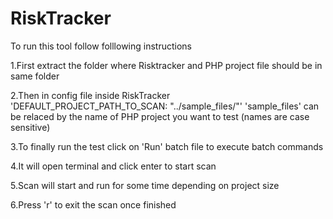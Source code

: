 # RiskTracker

To run this tool follow folllowing instructions

1.First extract the folder where Risktracker and PHP project file should be in same folder

2.Then in config file inside RiskTracker 'DEFAULT_PROJECT_PATH_TO_SCAN: "../sample_files/"'  'sample_files' can be relaced by the name of PHP project you want to test (names are case sensitive)

3.To finally run the test click on 'Run' batch file to execute batch commands

4.It will open terminal and click enter to start scan 

5.Scan will start and run for some time depending on project size 

6.Press 'r' to exit the scan once finished 
